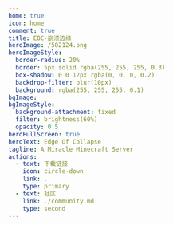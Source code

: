 ```yaml
---
home: true
icon: home
comment: true
title: EOC-崩溃边缘
heroImage: /582124.png
heroImageStyle:
  border-radius: 20%
  border: 5px solid rgba(255, 255, 255, 0.3)
  box-shadow: 0 0 12px rgba(0, 0, 0, 0.2)
  backdrop-filter: blur(10px)
  background: rgba(255, 255, 255, 0.1)
bgImage: 
bgImageStyle:
  background-attachment: fixed
  filter: brightness(60%)
  opacity: 0.5
heroFullScreen: true
heroText: Edge Of Collapse
tagline: A Miracle Minecraft Server
actions:
  - text: 下载链接
    icon: circle-down
    link: .
    type: primary
  - text: 社区
    link: ./community.md
    type: second
---
```


